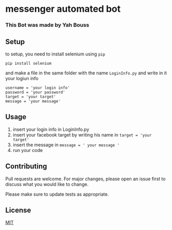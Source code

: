 # **messenger automated bot**

### This Bot was made by Yah Bouss


## Setup
to setup, you need to install selenium using `pip`

`pip install selenium`

and make a file in the same folder with the name `LoginInfo.py`
and write in it your logiun info
```
username = 'your login info'   
password = 'your password'
target = 'your target'
message = 'your message'
```

## Usage

  1.  insert your login info in LoginInfo.py 
  2.  insert your facebook target by writing his name in ` target = 'your target' `
  3.  insert the message in ` message = ' your message ' `
  4.  run your code

## Contributing
Pull requests are welcome. For major changes, please open an issue first to discuss what you would like to change.

Please make sure to update tests as appropriate.

## License
[MIT](https://choosealicense.com/licenses/mit/)

